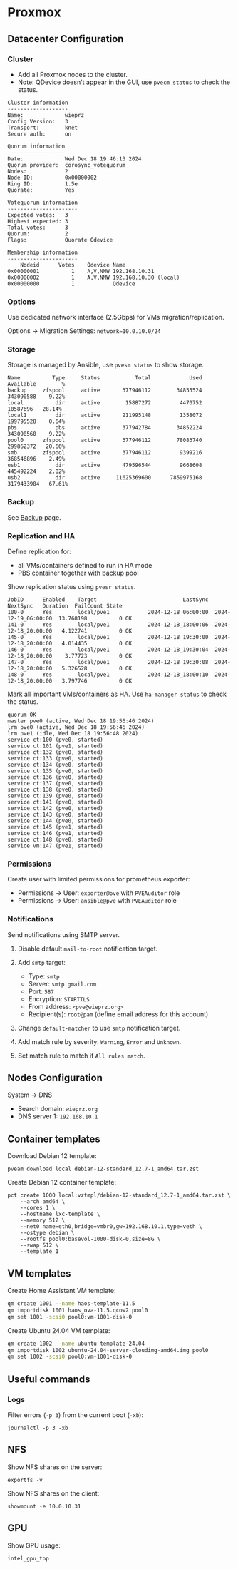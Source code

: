 # Proxmox

## Datacenter Configuration

### Cluster

* Add all Proxmox nodes to the cluster.
* Note: QDevice doesn't appear in the GUI, use `pvecm status` to check the status.

```
Cluster information
-------------------
Name:             wieprz
Config Version:   3
Transport:        knet
Secure auth:      on

Quorum information
------------------
Date:             Wed Dec 18 19:46:13 2024
Quorum provider:  corosync_votequorum
Nodes:            2
Node ID:          0x00000002
Ring ID:          1.5e
Quorate:          Yes

Votequorum information
----------------------
Expected votes:   3
Highest expected: 3
Total votes:      3
Quorum:           2
Flags:            Quorate Qdevice

Membership information
----------------------
    Nodeid      Votes    Qdevice Name
0x00000001          1    A,V,NMW 192.168.10.31
0x00000002          1    A,V,NMW 192.168.10.30 (local)
0x00000000          1            Qdevice 
```

### Options

Use dedicated network interface (2.5Gbps) for VMs migration/replication.

Options → Migration Settings: `network=10.0.10.0/24`

### Storage

Storage is managed by Ansible, use `pvesm status` to show storage.

```
Name          Type     Status           Total            Used       Available        %
backup     zfspool     active       377946112        34855524       343090588    9.22%
local          dir     active        15887272         4470752        10587696   28.14%
local1         dir     active       211995148         1358072       199795528    0.64%
pbs            pbs     active       377942784        34852224       343090560    9.22%
pool0      zfspool     active       377946112        78083740       299862372   20.66%
smb        zfspool     active       377946112         9399216       368546896    2.49%
usb1           dir     active       479596544         9668608       445492224    2.02%
usb2           dir     active     11625369600      7859975168      3179433984   67.61%
```

### Backup

See [Backup](backup.md) page.

### Replication and HA

Define replication for:

* all VMs/containers defined to run in HA mode
* PBS container together with backup pool

Show replication status using `pvesr status`.

```
JobID      Enabled    Target                           LastSync             NextSync   Duration  FailCount State
100-0      Yes        local/pve1            2024-12-18_06:00:00  2024-12-19_06:00:00  13.768198          0 OK
141-0      Yes        local/pve1            2024-12-18_18:00:06  2024-12-18_20:00:00   4.122741          0 OK
145-0      Yes        local/pve1            2024-12-18_19:30:00  2024-12-18_20:00:00   4.014435          0 OK
146-0      Yes        local/pve1            2024-12-18_19:30:04  2024-12-18_20:00:00    3.77723          0 OK
147-0      Yes        local/pve1            2024-12-18_19:30:08  2024-12-18_20:00:00   5.326528          0 OK
148-0      Yes        local/pve1            2024-12-18_18:00:10  2024-12-18_20:00:00   3.797746          0 OK
```

Mark all important VMs/containers as HA.
Use `ha-manager status` to check the status.

```
quorum OK
master pve0 (active, Wed Dec 18 19:56:46 2024)
lrm pve0 (active, Wed Dec 18 19:56:46 2024)
lrm pve1 (idle, Wed Dec 18 19:56:48 2024)
service ct:100 (pve0, started)
service ct:101 (pve1, started)
service ct:132 (pve0, started)
service ct:133 (pve0, started)
service ct:134 (pve0, started)
service ct:135 (pve0, started)
service ct:136 (pve0, started)
service ct:137 (pve0, started)
service ct:138 (pve0, started)
service ct:139 (pve0, started)
service ct:141 (pve0, started)
service ct:142 (pve0, started)
service ct:143 (pve0, started)
service ct:144 (pve0, started)
service ct:145 (pve1, started)
service ct:146 (pve1, started)
service ct:148 (pve0, started)
service vm:147 (pve1, started)
```

### Permissions

Create user with limited permissions for prometheus exporter:

* Permissions → User: `exporter@pve` with `PVEAuditor` role
* Permissions → User: `ansible@pve` with `PVEAuditor` role

### Notifications

Send notifications using SMTP server.

1. Disable default `mail-to-root` notification target.
2. Add `smtp` target:

    * Type: `smtp`
    * Server: `smtp.gmail.com`
    * Port: `587`
    * Encryption: `STARTTLS`
    * From address: `<pve@wieprz.org>`
    * Recipient(s): `root@pam` (define email address for this account)

3. Change `default-matcher` to use `smtp` notification target.
4. Add match rule by severity: `Warning`, `Error` and `Unknown`.
5. Set match rule to match if `All rules match`.

## Nodes Configuration

System → DNS

* Search domain: `wieprz.org`
* DNS server 1: `192.168.10.1`

## Container templates

Download Debian 12 template:

```shell
pveam download local debian-12-standard_12.7-1_amd64.tar.zst
```

Create Debian 12 container template:

```shell
pct create 1000 local:vztmpl/debian-12-standard_12.7-1_amd64.tar.zst \
    --arch amd64 \
    --cores 1 \
    --hostname lxc-template \
    --memory 512 \
    --net0 name=eth0,bridge=vmbr0,gw=192.168.10.1,type=veth \
    --ostype debian \
    --rootfs pool0:basevol-1000-disk-0,size=8G \
    --swap 512 \
    --template 1
```

## VM templates

Create Home Assistant VM template:

```bash
qm create 1001 --name haos-template-11.5
qm importdisk 1001 haos_ova-11.5.qcow2 pool0
qm set 1001 -scsi0 pool0:vm-1001-disk-0
```

Create Ubuntu 24.04 VM template:

```bash
qm create 1002 --name ubuntu-template-24.04
qm importdisk 1002 ubuntu-24.04-server-cloudimg-amd64.img pool0
qm set 1002 -scsi0 pool0:vm-1001-disk-0
```

## Useful commands

### Logs

Filter errors (`-p 3`) from the current boot (`-xb`):

```shell
journalctl -p 3 -xb
```

## NFS

Show NFS shares on the server:

```shell
exportfs -v
```

Show NFS shares on the client:

```shell
showmount -e 10.0.10.31
```

## GPU

Show GPU usage:

```shell
intel_gpu_top
```
